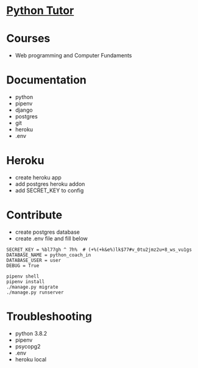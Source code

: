 # [Python Tutor](pythoncoach.in)

# Courses

- Web programming and Computer Fundaments

# Documentation

- python
- pipenv
- django
- postgres
- git
- heroku
- .env

# Heroku

- create heroku app
- add postgres heroku addon
- add SECRET_KEY to config

# Contribute

- create postgres database
- create .env file and fill below

```
SECRET_KEY = %bl77gh ^ 7h%  # (+%(+k&e%)lk$77#v_0tu2jmz2u+8_ws_vu1gs
DATABASE_NAME = python_coach_in
DATABASE_USER = user
DEBUG = True
```

```
pipenv shell
pipenv install
./manage.py migrate
./manage.py runserver
```

# Troubleshooting

- python 3.8.2
- pipenv
- psycopg2
- .env
- heroku local
